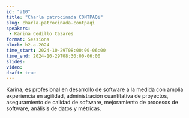 ```yaml
---
id: "a10"
title: "Charla patrocinada CONTPAQi"
slug: charla-patrocinada-contpaqi
speakers:
 - Karina Cedillo Cazares
format: Sessions
block: h2-a-2024
time_start: 2024-10-29T08:00:00-06:00
time_end: 2024-10-29T08:30:00-06:00
slides: 
video: 
draft: true
---
```


Karina, es profesional en desarrollo de software a la medida con amplia experiencia en agilidad, administración cuantitativa de proyectos, aseguramiento de calidad de software, mejoramiento de procesos de software, análisis de datos y métricas.
